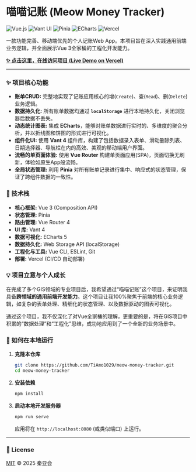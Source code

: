 # 喵喵记账 (Meow Money Tracker)

![Vue.js](https://img.shields.io/badge/Vue.js-3-4FC08D?style=for-the-badge&logo=vue.js)
![Vant UI](https://img.shields.io/badge/Vant_UI-4-00BFFF?style=for-the-badge)
![Pinia](https://img.shields.io/badge/Pinia-2-FFD700?style=for-the-badge&logo=vue.js)
![ECharts](https://img.shields.io/badge/ECharts-5-B22222?style=for-the-badge&logo=apache-echarts)
![Vercel](https://img.shields.io/badge/Deployed_on-Vercel-black?style=for-the-badge&logo=vercel)

一款功能完善、移动端优先的个人记账Web App。本项目旨在深入实践通用前端业务逻辑，并全面展示Vue 3全家桶的工程化开发能力。

**[✨ 点击这里，在线访问项目 (Live Demo on Vercel)](https://meow-money-tracker-mu-nine.vercel.app/)**

---

<!-- 
  强烈建议：在这里用 GIF 动图 (推荐使用 ScreenToGif 等工具录制) 
  来展示应用的核心操作（记一笔 -> 查看明细 -> 查看图表 -> 滑动删除），
  这比任何静态截图都更有冲击力！
  
  <p align="center">
    <img src="你的GIF动图链接" width="300px">
  </p>
-->

### ✨ 项目核心功能

-   **账单CRUD:** 完整地实现了记账应用核心的增(`Create`)、查(`Read`)、删(`Delete`)业务逻辑。
-   **数据持久化:** 所有账单数据均通过 **`localStorage`** 进行本地持久化，关闭浏览器后数据不丢失。
-   **动态统计图表:** 集成 **ECharts**，能够对账单数据进行实时的、多维度的聚合分析，并以折线图和饼图的形式进行可视化。
-   **组件化UI:** 使用 **Vant 4** 组件库，构建了包括数据录入表单、滑动删除列表、日期选择器、导航栏在内的高效、美观的移动端用户界面。
-   **流畅的单页面体验:** 使用 **Vue Router** 构建单页面应用(SPA)，页面切换无刷新，体验如原生App般流畅。
-   **全局状态管理:** 利用 **Pinia** 对所有账单记录进行集中、响应式的状态管理，保证了跨组件数据的一致性。

### 🚀 技术栈

-   **核心框架:** Vue 3 (Composition API)
-   **状态管理:** Pinia
-   **路由管理:** Vue Router 4
-   **UI 库:** Vant 4
-   **数据可视化:** ECharts 5
-   **数据持久化:** Web Storage API (localStorage)
-   **工程化与工具:** Vue CLI, ESLint, Git
-   **部署:** Vercel (CI/CD 自动部署)

### 💡 项目立意与个人成长

在完成了多个GIS领域的专业项目后，我希望通过“喵喵记账”这个项目，来证明我具备**跨领域的通用前端开发能力**。这个项目让我100%聚焦于前端的核心业务逻辑，如复杂的表单处理、精细化的状态管理、以及数据驱动的图表可视化。

通过这个项目，我不仅深化了对Vue全家桶的理解，更重要的是，将在GIS项目中积累的“数据处理”和“工程化”思维，成功地应用到了一个全新的业务场景中。

### 🔧 如何在本地运行

1.  **克隆本仓库**
    ```bash
    git clone https://github.com/TiAmo1029/meow-money-tracker.git
    cd meow-money-tracker
    ```

2.  **安装依赖**
    ```bash
    npm install
    ```

3.  **启动本地开发服务器**
    ```bash
    npm run serve
    ```
    应用将在 `http://localhost:8080` (或类似端口) 上运行。

---

### 📄 License

[MIT](https://opensource.org/licenses/MIT) © 2025 秦亚会
